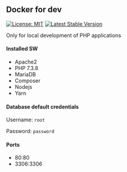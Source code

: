 ## Docker for dev

[![License: MIT](https://img.shields.io/github/license/rdurica/docker-dev-php.svg?style=flat-square)](LICENSE)
[![Latest Stable Version](https://img.shields.io/github/release/rdurica/docker-dev-php.svg?style=flat-square)](https://github.com/rdurica/docker-dev-php/releases)


Only for local development of PHP applications
#### Installed SW
* Apache2
* PHP 7.3.8
* MariaDB
* Composer
* Nodejs
* Yarn

#### Database default credentials
Username: <code>root</code>

Password: <code>password</code>

#### Ports
* 80:80
* 3306:3306
